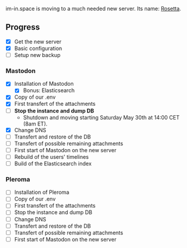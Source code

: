 im-in.space is moving to a much needed new server. Its name: [Rosetta](https://rosetta.im-in.space).

## Progress
- [x] Get the new server
- [x] Basic configuration
- [ ] Setup new backup

### Mastodon

- [x] Installation of Mastodon
  - [x] Bonus: Elasticsearch
- [x] Copy of our .env
- [x] First transfert of the attachments
- [ ] **Stop the instance and dump DB**
  - Shutdown and moving starting Saturday May 30th at 14:00 CET (8am ET).
- [x] Change DNS
- [ ] Transfert and restore of the DB
- [ ] Transfert of possible remaining attachments
- [ ] First start of Mastodon on the new server
- [ ] Rebuild of the users' timelines
- [ ] Build of the Elasticsearch index

### Pleroma

- [ ] Installation of Pleroma
- [ ] Copy of our .env
- [ ] First transfert of the attachments
- [ ] Stop the instance and dump DB
- [ ] Change DNS
- [ ] Transfert and restore of the DB
- [ ] Transfert of possible remaining attachments
- [ ] First start of Mastodon on the new server
